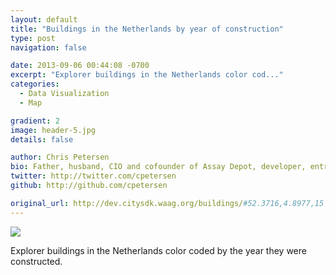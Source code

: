 ```yaml
---
layout: default
title: "Buildings in the Netherlands by year of construction"
type: post
navigation: false

date: 2013-09-06 00:44:08 -0700
excerpt: "Explorer buildings in the Netherlands color cod..."
categories:
  - Data Visualization
  - Map

gradient: 2
image: header-5.jpg
details: false

author: Chris Petersen
bio: Father, husband, CIO and cofounder of Assay Depot, developer, entrepreneur and technologist.
twitter: http://twitter.com/cpetersen
github: http://github.com/cpetersen

original_url: http://dev.citysdk.waag.org/buildings/#52.3716,4.8977,15
---
```



  ![](/assets/import/aed69b5b7ab2c20f025ebd3a2e3cc7d2.png)  

 Explorer buildings in the Netherlands color coded by the year they were constructed.

